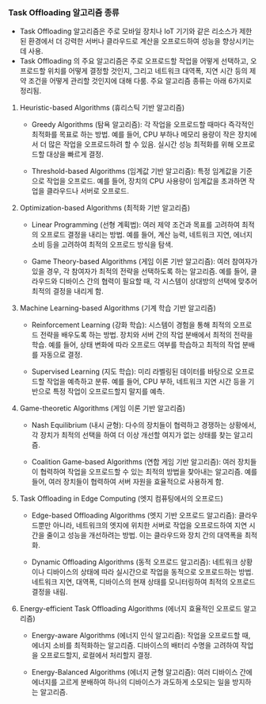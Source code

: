 ### Task Offloading 알고리즘 종류



- Task Offloading 알고리즘은 주로 모바일 장치나 IoT 기기와 같은 리소스가 제한된 환경에서 더 강력한 서버나 클라우드로 계산을 오프로드하여 성능을 향상시키는 데 사용. 
- Task Offloading 의 주요 알고리즘은 주로 오프로드할 작업을 어떻게 선택하고, 오프로드할 위치를 어떻게 결정할 것인지, 그리고 네트워크 대역폭, 지연 시간 등의 제약 조건을 어떻게 관리할 것인지에 대해 다룸. 주요 알고리즘 종류는 아래 6가지로 정리됨.



1. Heuristic-based Algorithms (휴리스틱 기반 알고리즘)

   - Greedy Algorithms (탐욕 알고리즘): 각 작업을 오프로드할 때마다 즉각적인 최적화를 목표로 하는 방법. 예를 들어, CPU 부하나 메모리 용량이 작은 장치에서 더 많은 작업을 오프로드하려 할 수 있음. 실시간 성능 최적화를 위해 오프로드할 대상을     빠르게 결정.

   - Threshold-based Algorithms (임계값 기반 알고리즘): 특정 임계값을 기준으로 작업을 오프로드. 예를 들어, 장치의 CPU 사용량이 임계값을 초과하면 작업을 클라우드나 서버로 오프로드.


2. Optimization-based Algorithms (최적화 기반 알고리즘)

   - Linear Programming (선형 계획법): 여러 제약 조건과 목표를 고려하여 최적의 오프로드 결정을 내리는 방법. 예를 들어, 계산 능력, 네트워크 지연, 에너지 소비 등을 고려하여 최적의 오프로드 방식을 탐색.

   - Game Theory-based Algorithms (게임 이론 기반 알고리즘): 여러 참여자가 있을 경우, 각 참여자가 최적의 전략을 선택하도록 하는 알고리즘. 예를 들어, 클라우드와 디바이스 간의 협력이 필요할 때, 각 시스템이 상대방의 선택에 맞추어 최적의 결정을 내리게 함.


3. Machine Learning-based Algorithms (기계 학습 기반 알고리즘)

   - Reinforcement Learning (강화 학습): 시스템이 경험을 통해 최적의 오프로드 전략을 배우도록 하는 방법. 장치와 서버 간의 작업 분배에서 최적의 전략을 학습. 예를     들어, 상태 변화에 따라 오프로드 여부를 학습하고 최적의 작업 분배를 자동으로 결정.

   - Supervised Learning (지도 학습): 미리 라벨링된 데이터를 바탕으로 오프로드할 작업을 예측하고 분류. 예를 들어, CPU 부하, 네트워크 지연 시간 등을 기반으로 특정 작업이 오프로드할지 말지를 예측.


4. Game-theoretic Algorithms (게임 이론 기반 알고리즘)

   - Nash Equilibrium (내시 균형): 다수의 장치들이 협력하고 경쟁하는 상황에서, 각 장치가 최적의 선택을 하여 더 이상 개선할 여지가 없는 상태를 찾는 알고리즘.

   - Coalition Game-based Algorithms (연합 게임 기반 알고리즘): 여러 장치들이 협력하여 작업을 오프로드할 수 있는 최적의 방법을 찾아내는 알고리즘. 예를 들어, 여러     장치들이 협력하여 서버 자원을 효율적으로 사용하게 함.


5. Task Offloading in Edge Computing (엣지 컴퓨팅에서의 오프로드)

   - Edge-based Offloading Algorithms (엣지 기반 오프로드 알고리즘): 클라우드뿐만 아니라, 네트워크의 엣지에 위치한 서버로 작업을 오프로드하여 지연 시간을 줄이고 성능을 개선하려는 방법. 이는 클라우드와 장치 간의 대역폭을 최적화.

   - Dynamic Offloading Algorithms (동적 오프로드 알고리즘): 네트워크 상황이나 디바이스의 상태에 따라 실시간으로 작업을 동적으로 오프로드하는 방법. 네트워크 지연, 대역폭, 디바이스의 현재 상태를 모니터링하여 최적의 오프로드 결정을 내림.


6. Energy-efficient Task Offloading Algorithms (에너지 효율적인 오프로드 알고리즘)

   - Energy-aware Algorithms (에너지 인식 알고리즘): 작업을 오프로드할 때, 에너지 소비를 최적화하는 알고리즘. 디바이스의 배터리 수명을 고려하여 작업을 오프로드할지, 로컬에서 처리할지 결정.

   - Energy-Balanced Algorithms (에너지 균형 알고리즘): 여러 디바이스 간에 에너지를 고르게 분배하여 하나의 디바이스가 과도하게 소모되는 일을 방지하는 알고리즘.
